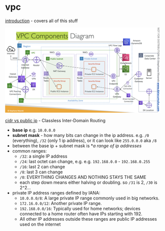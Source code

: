 # vpc

[introduction](https://www.udemy.com/course/aws-certified-solutions-architect-associate-saa-c03/learn/lecture/13528534#overview) - covers all of this stuff

![VPC componentis diagram](vpc.png)

[cidr vs public ip](https://www.udemy.com/course/aws-certified-solutions-architect-associate-saa-c03/learn/lecture/13528536#lecture-article) - Classless Inter-Domain Routing
* **base ip** e.g. `10.0.0.0`
* **subnet mask** - how many bits can change in the ip address. e.g. `/0` (everything), `/32` (only 1 ip address), or it can look like `255.0.0.0` aka `/8`
* between the base ip + subnet mask is **a range of ip addresses*
* common ranges: 
    * `/32`: a single IP address
    * `/24`: last octet can change, e.g. e.g. `192.168.0.0` - `192.168.0.255`
    * `/16`: last 2 can change
    * `/8`: last 3 can change
    * `/0`: EVERYTHING CHANGES AND NOTHING STAYS THE SAME
    * each step down means either halving or doubling. so `/31` is 2, `/30` is 2^2... 
* private IP address ranges defined by IANA: 
    * `10.0.0.0/8`: A large private IP range commonly used in big networks.
    * `172.16.0.0/12`: Another private IP range.
    * `192.168.0.0/16`: Typically used for home networks; devices connected to a home router often have IPs starting with 192.
    * All other IP addresses outside these ranges are public IP addresses used on the internet

